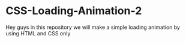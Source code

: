 # CSS-Loading-Animation-2
Hey guys in this repository we will make a simple loading animation by using HTML and CSS only
